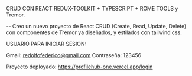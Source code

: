 CRUD CON REACT REDUX-TOOLKIT + TYPESCRIPT + ROME TOOLS y Tremor. 

-- Creo un nuevo proyecto de React CRUD (Create, Read, Update, Delete) con componentes
de Tremor ya diseñados, y estilados con tailwind css.


USUARIO PARA INICIAR SESION:

Gmail: redolfofederico@gmail.com
Contraseña: 123456

Proyecto deployado: https://profilehub-one.vercel.app/login
